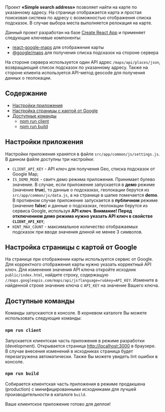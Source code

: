Проект **«Simple search address»** позволяет найти на карте по указанному адресу. На странице отображается карта и простая поисковая система по адресу с возможностью отображения списка подсказок. В случае выбора места выполняется релокация на карте.

Данный проект разработан на базе [Create React App](https://github.com/facebookincubator/create-react-app) и применяет следующие ключевые компоненты:
- [react-google-maps](https://www.npmjs.com/package/react-google-map) для отображения карты
- [@google/maps](https://www.npmjs.com/package/@google/maps) для получения списка подсказок на стороне сервера

На стороне сервера используется один API адрес `/maps/api/places/json`, возвращающий список подсказок по указанному адресу.
Также на стороне клиента используется API-метод geocode для получения данных о геолокации.

## Содержание

- [Настройки приложения](#settings-app)
- [Настройка страницы с картой от Google](#settings-page)
- [Доступные команды](#available-scripts)
  - [npm run client](#npm-run-client)
  - [npm run build](#npm-run-build)

## Настройки приложения

Настройки приложения хранятся в файле `src/app/common/js/settings.js`. В данном файле доступны три настройки:

* `CLIENT_API_KEY` - API ключ для получения Geo, списка подсказок от Google Map;
* `IS_DEMO_MODE` - свитч демо режима приложения. Принимает булево значение. В случае, если приложение запускается в **демо** режиме (значение **true**), то данные о подсказках, геолокации берутся из `src/app/common/js/data.js`, а на странице в шапке помечается **demo**. В противном случае приложение запускается в **публичном** режиме (значение **false**) и данные о подсказках, геолокации берутся из сервиса Google, используя **API ключ**. **Внимание! Перед отключением демо режима нужно указать API ключ в свойстве `CLIENT_API_KEY`**;
* `HINT_MAX_COUNT` - максимальное количество отображаемых подсказок при вводе значения длиной не менее 3 символов.

## Настройка страницы с картой от Google

На странице при отображении карты используется сервис от Google. Для корректного отображения карты нужно указать корректный API ключ. Для изменения значения API ключа откройте исходник `public/index.html`, найдите строку, содержащую `//maps.googleapis.com/maps/api/js?language=ru&key=API_KEY`. Измените в найденной строке значение ключа с `API_KEY` на значение Вашего ключа.

## Доступные команды

Команды запускаются в консоле. В корневом каталоге Вы можете использовать следующие команды:

### `npm run client`

Запускается клиентская часть приложения в режиме разработки (development). Открывается страница [http://localhost:3000](http://localhost:3000) в браузере.<br>
В случае внесения изменений в исходниках страница будет перезагружена автоматически. Также Вы можете увидеть lint ошибки в консоле. 

### `npm run build`

Собирается клиентская часть приложения в режиме продакшена (production) с минифицированными исходниками для лучшей производительности в каталоге `build`.<br>

Ваше клиентское приложение готово для деплоя!
